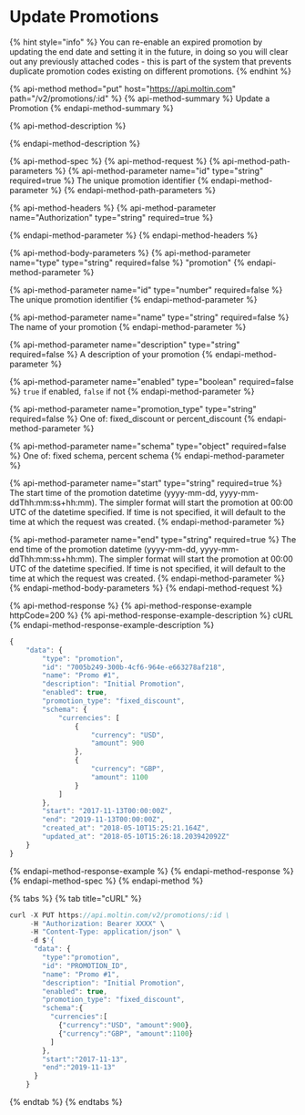 # Update Promotions

{% hint style="info" %}
You can re-enable an expired promotion by updating the end date and setting it in the future, in doing so you will clear out any previously attached codes - this is part of the system that prevents duplicate promotion codes existing on different promotions.
{% endhint %}

{% api-method method="put" host="https://api.moltin.com" path="/v2/promotions/:id" %}
{% api-method-summary %}
Update a Promotion
{% endapi-method-summary %}

{% api-method-description %}

{% endapi-method-description %}

{% api-method-spec %}
{% api-method-request %}
{% api-method-path-parameters %}
{% api-method-parameter name="id" type="string" required=true %}
The unique promotion identifier
{% endapi-method-parameter %}
{% endapi-method-path-parameters %}

{% api-method-headers %}
{% api-method-parameter name="Authorization" type="string" required=true %}

{% endapi-method-parameter %}
{% endapi-method-headers %}

{% api-method-body-parameters %}
{% api-method-parameter name="type" type="string" required=false %}
"promotion"
{% endapi-method-parameter %}

{% api-method-parameter name="id" type="number" required=false %}
The unique promotion identifier
{% endapi-method-parameter %}

{% api-method-parameter name="name" type="string" required=false %}
The name of your promotion
{% endapi-method-parameter %}

{% api-method-parameter name="description" type="string" required=false %}
A description of your promotion
{% endapi-method-parameter %}

{% api-method-parameter name="enabled" type="boolean" required=false %}
`true` if enabled, `false` if not
{% endapi-method-parameter %}

{% api-method-parameter name="promotion\_type" type="string" required=false %}
One of: fixed\_discount or percent\_discount
{% endapi-method-parameter %}

{% api-method-parameter name="schema" type="object" required=false %}
One of: fixed schema, percent schema
{% endapi-method-parameter %}

{% api-method-parameter name="start" type="string" required=true %}
The start time of the promotion datetime \(yyyy-mm-dd, yyyy-mm-ddThh:mm:ss+hh:mm\). The simpler format will start the promotion at 00:00 UTC of the datetime specified. If time is not specified, it will default to the time at which the request was created. 
{% endapi-method-parameter %}

{% api-method-parameter name="end" type="string" required=true %}
The end time of the promotion datetime \(yyyy-mm-dd, yyyy-mm-ddThh:mm:ss+hh:mm\). The simpler format will start the promotion at 00:00 UTC of the datetime specified. If time is not specified, it will default to the time at which the request was created.
{% endapi-method-parameter %}
{% endapi-method-body-parameters %}
{% endapi-method-request %}

{% api-method-response %}
{% api-method-response-example httpCode=200 %}
{% api-method-response-example-description %}
cURL
{% endapi-method-response-example-description %}

```javascript
{
    "data": {
        "type": "promotion",
        "id": "7005b249-300b-4cf6-964e-e663278af218",
        "name": "Promo #1",
        "description": "Initial Promotion",
        "enabled": true,
        "promotion_type": "fixed_discount",
        "schema": {
            "currencies": [
                {
                    "currency": "USD",
                    "amount": 900
                },
                {
                    "currency": "GBP",
                    "amount": 1100
                }
            ]
        },
        "start": "2017-11-13T00:00:00Z",
        "end": "2019-11-13T00:00:00Z",
        "created_at": "2018-05-10T15:25:21.164Z",
        "updated_at": "2018-05-10T15:26:18.203942092Z"
    }
}
```
{% endapi-method-response-example %}
{% endapi-method-response %}
{% endapi-method-spec %}
{% endapi-method %}

{% tabs %}
{% tab title="cURL" %}
```javascript
curl -X PUT https://api.moltin.com/v2/promotions/:id \
     -H "Authorization: Bearer XXXX" \
     -H "Content-Type: application/json" \
     -d $'{
      "data": {
        "type":"promotion",
        "id": "PROMOTION_ID",
        "name": "Promo #1",
        "description": "Initial Promotion",
        "enabled": true,
        "promotion_type": "fixed_discount",
        "schema":{
          "currencies":[
            {"currency":"USD", "amount":900},
            {"currency":"GBP", "amount":1100}
          ]
        },
        "start":"2017-11-13",
        "end":"2019-11-13"
      }
    }
```
{% endtab %}
{% endtabs %}



